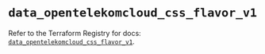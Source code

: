 # `data_opentelekomcloud_css_flavor_v1`

Refer to the Terraform Registry for docs: [`data_opentelekomcloud_css_flavor_v1`](https://registry.terraform.io/providers/opentelekomcloud/opentelekomcloud/1.36.17/docs/data-sources/css_flavor_v1).
